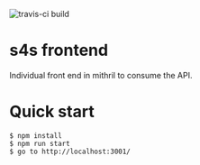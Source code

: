![travis-ci build](https://travis-ci.com/CalvinHuynh/s4s-webdev-fe-assignment.svg?token=EZdrkqW2ptpUfsUwHc83&branch=master)   

# s4s frontend
Individual front end in mithril to consume the API.

# Quick start
`$ npm install`  
`$ npm run start`  
`$ go to http://localhost:3001/`  
